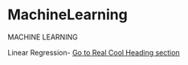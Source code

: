 # MachineLearning

MACHINE LEARNING

Linear Regression-
[Go to Real Cool Heading section](#https://github.com/rohankavari/MachineLearning/blob/main/Linear_regression.ipynb)
